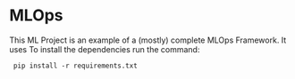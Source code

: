 # MLOps
This ML Project is an example of a (mostly) complete MLOps Framework. It uses
To install the dependencies run the command:

``` pip install -r requirements.txt```
